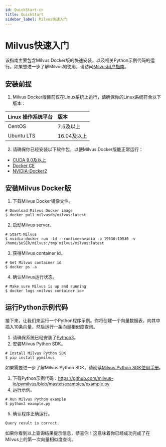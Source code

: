 ```yaml
---
id: QuickStart-cn
title: QuickStart
sidebar_label: Milvus快速入门
---
```


# Milvus快速入门

该指南主要包含Milvus Docker版的快速安装，以及相关Python示例代码的运行。如果想进一步了解Milvus的使用，请访问[Milvus用户指南](https://github.com/milvus-io/docs/blob/master/UserGuide.md)。

## 安装前提
1. Milvus Docker版目前仅在Linux系统上运行，请确保你的Linux系统符合以下版本：

| Linux 操作系统平台       | 版本        |
| :----------------------- | :---------- |
| CentOS                   | 7.5及以上   |
| Ubuntu LTS               | 16.04及以上 |

2. 请确保你已经安装以下软件包，以便Milvus Docker版能正常运行：

- [CUDA 9.0及以上](https://docs.nvidia.com/cuda/cuda-installation-guide-linux/index.html)
- [Docker CE](https://docs.docker.com/install/)
- [NVIDIA-Docker2](https://github.com/NVIDIA/nvidia-docker)


## 安装Milvus Docker版

1. 下载Milvus Docker镜像文件。

```shell
# Download Milvus Docker image
$ docker pull milvusdb/milvus:latest
```

2. 启动Milvus server。

```shell
# Start Milvus
$ nvidia-docker run -td --runtime=nvidia -p 19530:19530 -v /home/$USER/milvus:/tmp milvus/milvus:latest
```

3. 获得Milvus container id。

```shell
# Get Milvus container id
$ docker ps -a
```

4. 确认Milvus运行状态。

```shell
# Make sure Milvus is up and running
$ docker logs <milvus container id>
```

## 运行Python示例代码

接下来，让我们来运行一个Python程序示例。你将创建一个向量数据表，向其中插入10条向量，然后运行一条向量相似度查询。

1. 请确保系统已经安装了[Python3](https://www.python.org/downloads/)。
2. 安装Milvus Python SDK。

```shell
# Install Milvus Python SDK
$ pip install pymilvus
```

如果需要进一步了解Milvus Python SDK，请阅读[Milvus Python SDK使用手册](https://pypi.org/project/pymilvus)。

3. 下载Python示例代码：https://github.com/milvus-io/pymilvus/blob/master/examples/example.py
4. 运行示例。

```shell
# Run Milvus Python example
$ python3 example.py
```

5. 确认程序正确运行。

```shell
Query result is correct.
```
如果你看到以上查询结果提示信息，恭喜你！这意味着你已经成功完成了在Milvus上的第一次向量相似度查询。
## 

